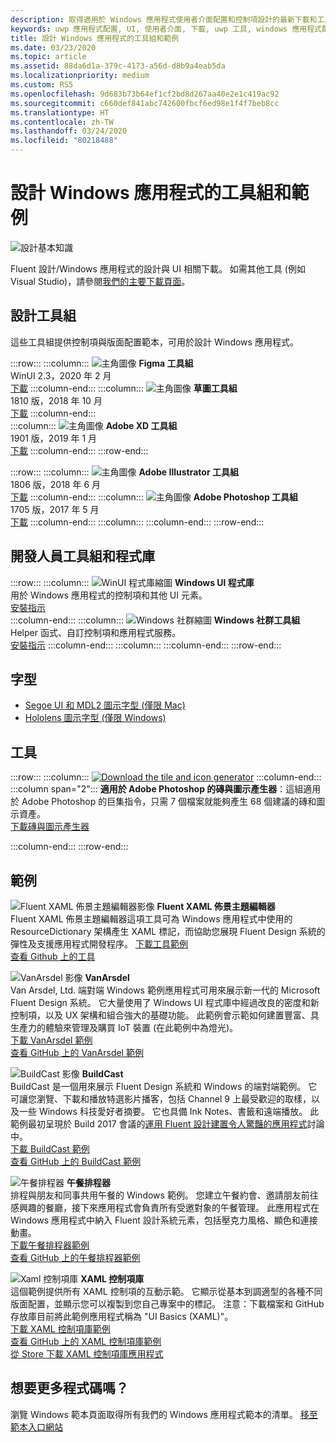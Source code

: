 ```yaml
---
description: 取得適用於 Windows 應用程式使用者介面配置和控制項設計的最新下載和工具。
keywords: uwp 應用程式配置, UI, 使用者介面, 下載, uwp 工具, windows 應用程式配置, windows 使用者介面工具
title: 設計 Windows 應用程式的工具組和範例
ms.date: 03/23/2020
ms.topic: article
ms.assetid: 88da6d1a-379c-4173-a56d-d8b9a4eab5da
ms.localizationpriority: medium
ms.custom: RS5
ms.openlocfilehash: 9d683b73b64ef1cf2bd8d267aa40e2e1c419ac92
ms.sourcegitcommit: c660def841abc742600fbcf6ed98e1f4f7beb8cc
ms.translationtype: HT
ms.contentlocale: zh-TW
ms.lasthandoff: 03/24/2020
ms.locfileid: "80218488"
---
```

# <a name="design-toolkits-and-samples-for-windows-apps"></a>設計 Windows 應用程式的工具組和範例

![設計基本知識](../images/downloads-2x.png)

Fluent 設計/Windows 應用程式的設計與 UI 相關下載。 如需其他工具 (例如 Visual Studio)，請參閱<a href="https://developer.microsoft.com/windows/downloads">我們的主要下載頁面</a>。

## <a name="design-toolkits"></a>設計工具組

這些工具組提供控制項與版面配置範本，可用於設計 Windows 應用程式。

:::row:::
    :::column:::
![主角圖像](images/figma.png)
<b>Figma 工具組</b><br>
WinUI 2.3，2020 年 2 月<br>
<a href="https://aka.ms/figmatoolkit">下載</a>
    :::column-end:::
    :::column:::
![主角圖像](images/sketch.png)
<b>草圖工具組</b><br>
1810 版，2018 年 10 月<br>
<a href="https://aka.ms/sketchtoolkit">下載</a>
    :::column-end:::    
    :::column:::
![主角圖像](images/adobe-xd.png)
<b>Adobe XD 工具組</b><br>
1901 版，2019 年 1 月<br>
<a href="https://aka.ms/adobexdtoolkit">下載</a>
    :::column-end:::
:::row-end:::

:::row:::
    :::column:::
![主角圖像](images/adobe-illustrator.png)
<b>Adobe Illustrator 工具組</b><br>
1806 版，2018 年 6 月<br>
<a href="https://aka.ms/adobeillustratortoolkit">下載</a>
    :::column-end:::
    :::column:::
![主角圖像](images/adobe-photoshop.png)
<b>Adobe Photoshop 工具組</b><br>
1705 版，2017 年 5 月<br>
<a href="https://aka.ms/adobephotoshoptoolkit">下載</a>
    :::column-end:::
    :::column:::
    :::column-end:::
:::row-end:::

## <a name="developer-toolkits-and-libraries"></a>開發人員工具組和程式庫

:::row:::
    :::column:::
![WinUI 程式庫縮圖](images/WinUI-library.png)
<b>Windows UI 程式庫</b><br>
用於 Windows 應用程式的控制項和其他 UI 元素。<br/>
<a href="/uwp/toolkits/winui/getting-started">安裝指示</a><br/>
    :::column-end:::
    :::column:::
![Windows 社群縮圖](images/Windows-community-toolkit.png)
<b>Windows 社群工具組</b><br>
Helper 函式、自訂控制項和應用程式服務。<br />
<a href="/windows/uwpcommunitytoolkit/getting-started">安裝指示</a>
    :::column-end:::
    :::column:::
    :::column-end:::
:::row-end:::

## <a name="fonts"></a>字型

* <a href="https://aka.ms/SegoeFonts">Segoe UI 和 MDL2 圖示字型 (僅限 Mac)</a>
* <a href="https://aka.ms/hololensiconfont">Hololens 圖示字型 (僅限 Windows)</a>

## <a name="tools"></a>工具

:::row:::
    :::column:::
<a href="https://go.microsoft.com/fwlink/p/?LinkId=760394"><img src="images/tile-icon-generator.png" alt="Download the tile and icon generator"/></a>
    :::column-end:::
    :::column span="2":::
      **適用於 Adobe Photoshop 的磚與圖示產生器**：這組適用於 Adobe Photoshop 的巨集指令，只需 7 個檔案就能夠產生 68 個建議的磚和圖示資產。 <br/><a href="https://go.microsoft.com/fwlink/p/?LinkId=760394">下載磚與圖示產生器</a></p>
    :::column-end:::
:::row-end:::

    
## <a name="samples"></a>範例

![Fluent XAML 佈景主題編輯器影像](images/XamlThemeEditor_screenshot.png)
**Fluent XAML 佈景主題編輯器**<br>
Fluent XAML 佈景主題編輯器這項工具可為 Windows 應用程式中使用的 ResourceDictionary 架構產生 XAML 標記，而協助您展現 Fluent Design 系統的彈性及支援應用程式開發程序。
<a href="https://github.com/Microsoft/fluent-xaml-theme-editor/archive/master.zip">下載工具範例</a> <br><a href="https://github.com/Microsoft/fluent-xaml-theme-editor">查看 Github 上的工具</a>

![VanArsdel 影像](images/VanArsdel_Screenshot.png)
**VanArsdel**<br>
Van Arsdel, Ltd. 端對端 Windows 範例應用程式可用來展示新一代的 Microsoft Fluent Design 系統。 它大量使用了 <a herf="https://docs.microsoft.com/uwp/toolkits/winui/">Windows UI 程式庫</a>中經過改良的密度和新控制項，以及 UX 架構和組合強大的基礎功能。 此範例會示範如何建置豐富、具生產力的體驗來管理及購買 IoT 裝置 (在此範例中為燈光)。<br>
<a href="https://github.com/Microsoft/VanArsdel/archive/master.zip">下載 VanArsdel 範例</a> <br><a href="https://github.com/microsoft/vanarsdel">查看 GitHub 上的 VanArsdel 範例</a>

![BuildCast 影像](images/buildcast.png)
**BuildCast**<br>
BuildCast 是一個用來展示 Fluent Design 系統和 Windows 的端對端範例。 它可讓您瀏覽、下載和播放特選影片播客，包括 Channel 9 上最受歡迎的取樣，以及一些 Windows 科技愛好者摘要。 它也具備 Ink Notes、書籤和遠端播放。 此範例最初呈現於 Build 2017 會議的<a href="https://channel9.msdn.com/Events/Build/2017/B8034">運用 Fluent 設計建置令人驚豔的應用程式</a>討論中。 <br>
<a href="https://github.com/Microsoft/BuildCast/archive/master.zip">下載 BuildCast 範例</a> <br><a href="https://github.com/Microsoft/BuildCast">查看 GitHub 上的 BuildCast 範例</a>

![午餐排程器](images/lunchscheduler.png)
**午餐排程器**<br>
排程與朋友和同事共用午餐的 Windows 範例。 您建立午餐約會、邀請朋友前往感興趣的餐廳，接下來應用程式會負責所有受邀對象的午餐管理。 此應用程式在 Windows 應用程式中納入 Fluent 設計系統元素，包括壓克力風格、顯色和連接動畫。 <br/><a href="https://github.com/Microsoft/Windows-appsample-lunch-scheduler/archive/master.zip">下載午餐排程器範例</a><br/><a href="https://github.com/Microsoft/Windows-appsample-lunch-scheduler">查看 GitHub 上的午餐排程器範例</a></p>  

![Xaml 控制項庫](images/xaml-controls-gallery.png)
**XAML 控制項庫**<br>
這個範例提供所有 XAML 控制項的互動示範。 它顯示從基本到調適型的各種不同版面配置，並顯示您可以複製到您自己專案中的標記。 注意：下載檔案和 GitHub 存放庫目前將此範例應用程式稱為 "UI Basics (XAML)"。 <br/><a href="https://github.com/Microsoft/Windows-universal-samples/archive/master.zip">下載 XAML 控制項庫範例</a><br/><a href="https://github.com/Microsoft/Xaml-Controls-Gallery">查看 GitHub 上的 XAML 控制項庫範例</a> <br/><a href="https://www.microsoft.com/store/apps/9msvh128x2zt">從 Store 下載 XAML 控制項庫應用程式</a></p>

## <a name="want-more-code"></a>想要更多程式碼嗎？

瀏覽 Windows 範本頁面取得所有我們的 Windows 應用程式範本的清單。 <a href="https://developer.microsoft.com/windows/samples">移至範本入口網站</a>
